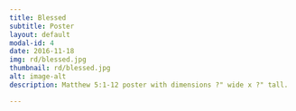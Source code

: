```yaml
---
title: Blessed
subtitle: Poster
layout: default
modal-id: 4
date: 2016-11-18
img: rd/blessed.jpg
thumbnail: rd/blessed.jpg
alt: image-alt
description: Matthew 5:1-12 poster with dimensions ?" wide x ?" tall.

---
```

